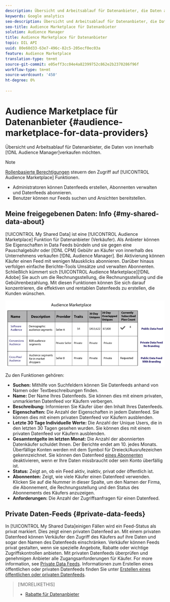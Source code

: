 ```yaml
---
description: Übersicht und Arbeitsablauf für Datenanbieter, die Daten aus Audience Manager verkaufen möchten.
keywords: Google analytics
seo-description: Übersicht und Arbeitsablauf für Datenanbieter, die Daten aus Audience Manager verkaufen möchten.
seo-title: Audience Marketplace für Datenanbieter
solution: Audience Manager
title: Audience Marketplace für Datenanbieter
topic: DIL API
uuid: 80e60d33-63e7-496c-82c5-205ecf0ec03a
feature: Audience Marketplace
translation-type: tm+mt
source-git-commit: e05eff3cc04e4a82399752c862e2b2370286f96f
workflow-type: tm+mt
source-wordcount: '450'
ht-degree: 0%

---
```



# Audience Marketplace für Datenanbieter {#audience-marketplace-for-data-providers}

Übersicht und Arbeitsablauf für Datenanbieter, die Daten von innerhalb [!DNL Audience Manager]verkaufen möchten.

<!-- c_marketplace_provider.xml -->

>[!NOTE]
>
>[Rollenbasierte Berechtigungen](../../../reporting/reports-dashboard.md) steuern den Zugriff auf [!UICONTROL Audience Marketplace] Funktionen.
>
>* Administratoren können Datenfeeds erstellen, Abonnenten verwalten und Datenfeeds abonnieren.
>* Benutzer können nur Feeds suchen und Ansichten bereitstellen.


## Meine freigegebenen Daten: Info {#my-shared-data-about}

[!UICONTROL My Shared Data] ist eine [!UICONTROL Audience Marketplace] Funktion für Datenanbieter (Verkäufer). Als Anbieter können Sie Eigenschaften in Data Feeds bündeln und sie gegen eine Pauschalgebühr oder [!DNL CPM] Gebühr an Käufer von innerhalb des Unternehmens verkaufen [!DNL Audience Manager]. Bei Aktivierung können Käufer einen Feed mit wenigen Mausklicks abonnieren. Darüber hinaus verfolgen einfache Berichte-Tools Umsätze und verwalten Abonnenten. Schließlich kümmert sich [!UICONTROL Audience Marketplace][!DNL Adobe] Sie auch um die Rechnungsstellung, die Rechnungsstellung und die Gebührenbezahlung. Mit diesen Funktionen können Sie sich darauf konzentrieren, die effektiven und rentablen Datenfeeds zu erstellen, die Kunden wünschen.

![](assets/seller_marketplace.png)

<!-- c_myshared_data.xml -->

Zu den Funktionen gehören:

* **Suchen:** Mithilfe von Suchfeldern können Sie Datenfeeds anhand von Namen oder Textbeschreibungen finden.
* **Name:** Der Name Ihres Datenfeeds. Sie können dies mit einem privaten, unmarkierten Datenfeed vor Käufern verbergen.
* **Beschreibung:** Informieren Sie Käufer über den Inhalt Ihres Datenfeeds.
* **Eigenschaften:** Die Anzahl der Eigenschaften in jedem Datenfeed. Sie können dies mit einem privaten Datenfeed vor Käufern ausblenden.
* **Letzte 30 Tage Individuelle Werte:** Die Anzahl der Unique Users, die in den letzten 30 Tagen gesehen wurden. Sie können dies mit einem privaten Datenfeed vor Käufern ausblenden.
* **Gesamtentgelte im letzten Monat:** Die Anzahl der abonnierten Datenkäufer schuldet Ihnen. Der Berichte endet am 10. jedes Monats. Überfällige Konten werden mit dem Symbol für Dreieck/Ausrufezeichen gekennzeichnet. Sie können den Datenfeed [eines Abonnenten](../../../features/audience-marketplace/marketplace-data-providers/marketplace-create-manage-feeds.md#deactivate-data-feed) deaktivieren, wenn er Ihre Daten missbraucht oder sein Konto überfällig ist.
* **Status:**  Zeigt an, ob ein Feed aktiv, inaktiv, privat oder öffentlich ist.
* **Abonnenten:** Zeigt, wie viele Käufer einen Datenfeed verwenden. Klicken Sie auf die Nummer in dieser Spalte, um den Namen der Firma, die Abonnement, die Rechnungsstellung und den Status des Abonnements des Käufers anzuzeigen.
* **Anforderungen:** Die Anzahl der Zugriffsanfragen für einen Datenfeed.

## Private Daten-Feeds {#private-data-feeds}

In [!UICONTROL My Shared Data]einigen Fällen wird ein Feed-Status als privat markiert. Dies zeigt einen privaten Datenfeed an. Mit einem privaten Datenfeed können Verkäufer den Zugriff des Käufers auf ihre Daten und sogar den Namen des Datenfeeds einschränken. Verkäufer können Feeds privat gestalten, wenn sie spezielle Angebote, Rabatte oder wichtige Zugriffskontrollen anbieten. Mit privaten Datenfeeds überprüfen und genehmigen Anbieter alle Zugangsanforderungen für Käufer. For more information, see [Private Data Feeds](../../../features/audience-marketplace/marketplace-private-feeds.md). Informationen zum Erstellen eines öffentlichen oder privaten Datenfeeds finden Sie unter [Erstellen eines öffentlichen oder privaten Datenfeeds](../../../features/audience-marketplace/marketplace-data-providers/marketplace-create-manage-feeds.md#create-public-private-data-feed).

>[!MORELIKETHIS]
>
>* [Rabatte für Datenanbieter](../../../features/audience-marketplace/marketplace-data-providers/marketplace-create-manage-feeds.md#discounts)


